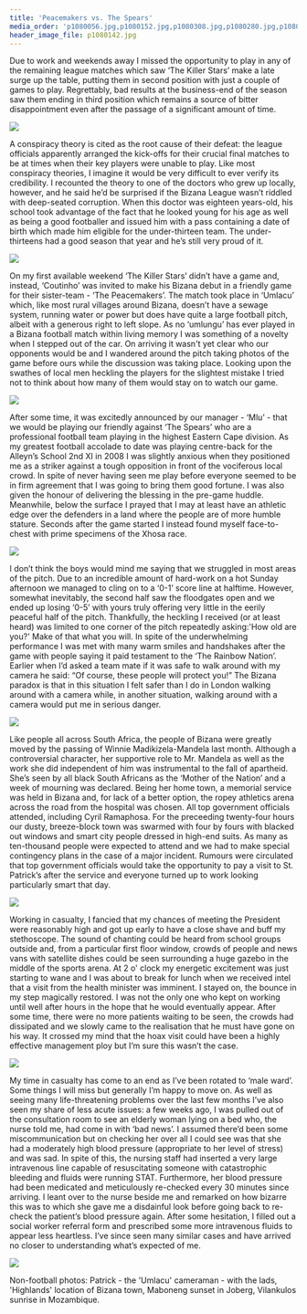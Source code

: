 ```yaml
---
title: 'Peacemakers vs. The Spears'
media_order: 'p1080056.jpg,p1080152.jpg,p1080308.jpg,p1080280.jpg,p1080200.jpg,p1080146.jpg,p1080142.jpg,p1080320.jpg,p1080004.jpg,p1070993.jpg,p1070918.jpg,p1080143.jpg,p1080143.jpg'
header_image_file: p1080142.jpg
---
```


Due to work and weekends away I missed the opportunity to play in any of the remaining league matches which saw ‘The Killer Stars’ make a late surge up the table, putting them in second position with just a couple of games to play. Regrettably, bad results at the business-end of the season saw them ending in third position which remains a source of bitter disappointment even after the passage of a significant amount of time. 

![](p1080056.jpg)

A conspiracy theory is cited as the root cause of their defeat: the league officials apparently arranged the kick-offs for their crucial final matches to be at times when their key players were unable to play. Like most conspiracy theories, I imagine it would be very difficult to ever verify its credibility. I recounted the theory to one of the doctors who grew up locally, however, and he said he’d be surprised if the Bizana League wasn’t riddled with deep-seated corruption. When this doctor was eighteen years-old, his school took advantage of the fact that he looked young for his age as well as being a good footballer and issued him with a pass containing a date of birth which made him eligible for the under-thirteen team. The under-thirteens had a good season that year and he’s still very proud of it. 

![](p1080152.jpg)

On my first available weekend ‘The Killer Stars’ didn’t have a game and, instead, ‘Coutinho’ was invited to make his Bizana debut in a friendly game for their sister-team - ‘The Peacemakers’. The match took place in ‘Umlacu’ which, like most rural villages around Bizana, doesn’t have a sewage system, running water or power but does have quite a large football pitch, albeit with a generous right to left slope. As no ‘umlungu’ has ever played in a Bizana football match within living memory I was something of a novelty when I stepped out of the car. On arriving it wasn't yet clear who our opponents would be and I wandered around the pitch taking photos of the game before ours while the discussion was taking place. Looking upon the swathes of local men heckling the players for the slightest mistake I tried not to think about how many of them would stay on to watch our game. 

![](p1080142.jpg)

After some time, it was excitedly announced by our manager - ‘Mlu’ - that we would be playing our friendly against ‘The Spears’ who are a professional football team playing in the highest Eastern Cape division. As my greatest football accolade to date was playing centre-back for the Alleyn’s School 2nd XI in 2008 I was slightly anxious when they positioned me as a striker against a tough opposition in front of the vociferous local crowd. In spite of never having seen me play before everyone seemed to be in firm agreement that I was going to bring them good fortune. I was also given the honour of delivering the blessing in the pre-game huddle. Meanwhile, below the surface I prayed that I may at least have an athletic edge over the defenders in a land where the people are of more humble stature. Seconds after the game started I instead found myself face-to-chest with prime specimens of the Xhosa race. 

![](p1080200.jpg)

I don’t think the boys would mind me saying that we struggled in most areas of the pitch. Due to an incredible amount of hard-work on a hot Sunday afternoon we managed to cling on to a ‘0-1’ score line at halftime. However, somewhat inevitably, the second half saw the floodgates open and we ended up losing ‘0-5’ with yours truly offering very little in the eerily peaceful half of the pitch. Thankfully, the heckling I received (or at least heard) was limited to one corner of the pitch repeatedly asking:'How old are you?' Make of that what you will. In spite of the underwhelming performance I was met with many warm smiles and handshakes after the game with people saying it paid testament to the ‘The Rainbow Nation’. Earlier when I’d asked a team mate if it was safe to walk around with my camera he said: “Of course, these people will protect you!” The Bizana paradox is that in this situation I felt safer than I do in London walking around with a camera while, in another situation, walking around with a camera would put me in serious danger.

![](p1080280.jpg)

Like people all across South Africa, the people of Bizana were greatly moved by the passing of Winnie Madikizela-Mandela last month. Although a controversial character, her supportive role to Mr. Mandela as well as the work she did independent of him was instrumental to the fall of apartheid. She’s seen by all black South Africans as the ‘Mother of the Nation’ and a week of mourning was declared. Being her home town, a memorial service was held in Bizana and, for lack of a better option, the ropey athletics arena across the road from the hospital was chosen. All top government officials attended, including Cyril Ramaphosa. For the preceeding twenty-four hours our dusty, breeze-block town was swarmed with four by fours with blacked out windows and smart city people dressed in high-end suits. As many as ten-thousand people were expected to attend and we had to make special contingency plans in the case of a major incident. Rumours were circulated that top government officials would take the opportunity to pay a visit to St. Patrick’s after the service and everyone turned up to work looking particularly smart that day. 

![](p1080320.jpg)

Working in casualty, I fancied that my chances of meeting the President were reasonably high and got up early to have a close shave and buff my stethoscope. The sound of chanting could be heard from school groups outside and, from a particular first floor window, crowds of people and news vans with satellite dishes could be seen surrounding a huge gazebo in the middle of the sports arena. At 2 o' clock my energetic excitement was just starting to wane and I was about to break for lunch when we received intel that a visit from the health minister was imminent. I stayed on, the bounce in my step magically restored. I was not the only one who kept on working until well after hours in the hope that he would eventually appear. After some time, there were no more patients waiting to be seen, the crowds had dissipated and we slowly came to the realisation that he must have gone on his way. It crossed my mind that the hoax visit could have been a highly effective management ploy but I’m sure this wasn’t the case. 

![](p1080308.jpg)

My time in casualty has come to an end as I’ve been rotated to ‘male ward’. Some things I will miss but generally I’m happy to move on. As well as seeing many life-threatening problems over the last few months I’ve also seen my share of less acute issues: a few weeks ago, I was pulled out of the consultation room to see an elderly woman lying on a bed who, the nurse told me, had come in with ‘bad news’. I assumed there’d been some miscommunication but on checking her over all I could see was that she had a moderately high blood pressure (appropriate to her level of stress) and was sad. In spite of this, the nursing staff had inserted a very large intravenous line capable of resuscitating someone with catastrophic bleeding and fluids were running STAT. Furthermore, her blood pressure had been medicated and meticulously re-checked every 30 minutes since arriving. I leant over to the nurse beside me and remarked on how bizarre this was to which she gave me a disdainful look before going back to re-check the patient’s blood pressure again. After some hesitation, I filled out a social worker referral form and prescribed some more intravenous fluids to appear less heartless. I’ve since seen many similar cases and have arrived no closer to understanding what’s expected of me.

![](p1080004.jpg)

Non-football photos: Patrick - the 'Umlacu' cameraman - with the lads, 'Highlands' location of Bizana town, Maboneng sunset in Joberg, Vilankulos sunrise in Mozambique.